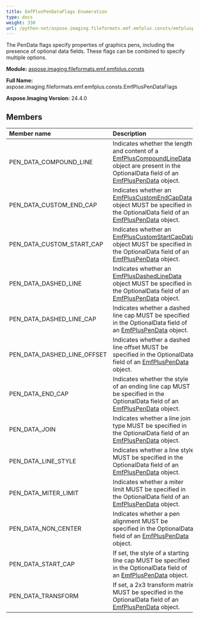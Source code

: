 ```yaml
---
title: EmfPlusPenDataFlags Enumeration
type: docs
weight: 330
url: /python-net/aspose.imaging.fileformats.emf.emfplus.consts/emfpluspendataflags/
---
```


The PenData flags specify properties of graphics pens, including the presence of optional data fields. These flags can be combined to specify multiple options.

**Module:** [aspose.imaging.fileformats.emf.emfplus.consts](/imaging/python-net/aspose.imaging.fileformats.emf.emfplus.consts/)

**Full Name:** aspose.imaging.fileformats.emf.emfplus.consts.EmfPlusPenDataFlags

**Aspose.Imaging Version:** 24.4.0

## **Members**
| **Member name** | **Description** |
| :- | :- |
| PEN_DATA_COMPOUND_LINE | Indicates whether the length and content of a [EmfPlusCompoundLineData](/imaging/python-net/aspose.imaging.fileformats.emf.emfplus.objects/emfpluscompoundlinedata/) object are present in the OptionalData field of an [EmfPlusPenData](/imaging/python-net/aspose.imaging.fileformats.emf.emfplus.objects/emfpluspendata/) object. |
| PEN_DATA_CUSTOM_END_CAP | Indicates whether an [EmfPlusCustomEndCapData](/imaging/python-net/aspose.imaging.fileformats.emf.emfplus.objects/emfpluscustomendcapdata/) object MUST be specified in the OptionalData field of an [EmfPlusPenData](/imaging/python-net/aspose.imaging.fileformats.emf.emfplus.objects/emfpluspendata/) object. |
| PEN_DATA_CUSTOM_START_CAP | Indicates whether an [EmfPlusCustomStartCapData](/imaging/python-net/aspose.imaging.fileformats.emf.emfplus.objects/emfpluscustomstartcapdata/) object MUST be specified in the OptionalData field of an [EmfPlusPenData](/imaging/python-net/aspose.imaging.fileformats.emf.emfplus.objects/emfpluspendata/) object. |
| PEN_DATA_DASHED_LINE | Indicates whether an [EmfPlusDashedLineData](/imaging/python-net/aspose.imaging.fileformats.emf.emfplus.objects/emfplusdashedlinedata/) object MUST be specified in the OptionalData field of an [EmfPlusPenData](/imaging/python-net/aspose.imaging.fileformats.emf.emfplus.objects/emfpluspendata/) object. |
| PEN_DATA_DASHED_LINE_CAP | Indicates whether a dashed line cap MUST be specified in the OptionalData field of an [EmfPlusPenData](/imaging/python-net/aspose.imaging.fileformats.emf.emfplus.objects/emfpluspendata/) object. |
| PEN_DATA_DASHED_LINE_OFFSET | Indicates whether a dashed line offset MUST be specified in the OptionalData field of an [EmfPlusPenData](/imaging/python-net/aspose.imaging.fileformats.emf.emfplus.objects/emfpluspendata/) object. |
| PEN_DATA_END_CAP | Indicates whether the style of an ending line cap MUST be specified in the OptionalData field of an [EmfPlusPenData](/imaging/python-net/aspose.imaging.fileformats.emf.emfplus.objects/emfpluspendata/) object. |
| PEN_DATA_JOIN | Indicates whether a line join type MUST be specified in the OptionalData field of an [EmfPlusPenData](/imaging/python-net/aspose.imaging.fileformats.emf.emfplus.objects/emfpluspendata/) object. |
| PEN_DATA_LINE_STYLE | Indicates whether a line style MUST be specified in the OptionalData field of an [EmfPlusPenData](/imaging/python-net/aspose.imaging.fileformats.emf.emfplus.objects/emfpluspendata/) object. |
| PEN_DATA_MITER_LIMIT | Indicates whether a miter limit MUST be specified in the OptionalData field of an [EmfPlusPenData](/imaging/python-net/aspose.imaging.fileformats.emf.emfplus.objects/emfpluspendata/) object. |
| PEN_DATA_NON_CENTER | Indicates whether a pen alignment MUST be specified in the OptionalData field of an [EmfPlusPenData](/imaging/python-net/aspose.imaging.fileformats.emf.emfplus.objects/emfpluspendata/) object. |
| PEN_DATA_START_CAP | If set, the style of a starting line cap MUST be specified in the OptionalData field of an [EmfPlusPenData](/imaging/python-net/aspose.imaging.fileformats.emf.emfplus.objects/emfpluspendata/) object. |
| PEN_DATA_TRANSFORM | If set, a 2x3 transform matrix MUST be specified in the OptionalData field of an [EmfPlusPenData](/imaging/python-net/aspose.imaging.fileformats.emf.emfplus.objects/emfpluspendata/) object. |
